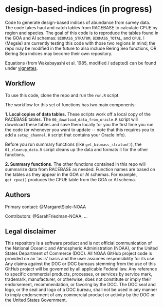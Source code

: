 # design-based-indices (in progress)

Code to generate design-based indices of abundance from survey data. The code takes haul and catch tables from RACEBASE to calculate CPUE by region and species. The goal of this code is to reproduce the tables found in the GOA and AI schemas: `BIOMASS_STRATUM`, `BIOMASS_TOTAL`, and `CPUE`. I (Megsie) am currently testing this code with those two regions in mind; the repo may be modified in the future to also include Bering Sea functions, OR Bering Sea indices may become their own repository.

Equations (from Wakabayashi et al. 1985, modified / adapted) can be found under [vignettes](https://github.com/afsc-gap-products/design-based-indices/tree/master/vignettes).

## Workflow

To use this code, clone the repo and run the `run.R` script. 

The workflow for this set of functions has two main components:

**1. Local copies of data tables.** These scripts work off a local copy of the RACEBASE tables. The `00_download_data_from_oracle.R` script will download these tables and save them locally for you the first time you run the code (or whenever you want to update -- note that this requires you to add a `setup_channel.R` script that contains your Oracle info). 

Before you run summary functions (like `get_biomass_stratum()`), the `01_cleanup_data.R` script cleans up the data and formats it for the other functions.

**2. Summary functions.** The other functions contained in this repo will summarize data from RACEBASE as needed. Function names are based on the tables as they appear in the GOA or AI schemas. For example, `get_cpue()` produces the CPUE table from the GOA or AI schema.

## Authors

Primary contact: @MargaretSiple-NOAA

Contributors: @SarahFriedman-NOAA, ...

## Legal disclaimer
This repository is a software product and is not official communication of the National Oceanic and Atmospheric Administration (NOAA), or the United States Department of Commerce (DOC). All NOAA GitHub project code is provided on an 'as is' basis and the user assumes responsibility for its use. Any claims against the DOC or DOC bureaus stemming from the use of this GitHub project will be governed by all applicable Federal law. Any reference to specific commercial products, processes, or services by service mark, trademark, manufacturer, or otherwise, does not constitute or imply their endorsement, recommendation, or favoring by the DOC. The DOC seal and logo, or the seal and logo of a DOC bureau, shall not be used in any manner to imply endorsement of any commercial product or activity by the DOC or the United States Government.
